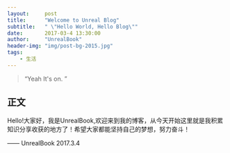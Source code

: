 ```yaml
---
layout:     post
title:      "Welcome to Unreal Blog"
subtitle:   " \"Hello World, Hello Blog\""
date:       2017-03-4 13:30:00
author:     "UnrealBook"
header-img: "img/post-bg-2015.jpg"
tags:
    - 生活
---
```


> “Yeah It's on. ”


## 正文

Hello!大家好，我是UnrealBook,欢迎来到我的博客，从今天开始这里就是我积累知识分享收获的地方了！希望大家都能坚持自己的梦想，努力奋斗！

—— UnrealBook 2017.3.4
